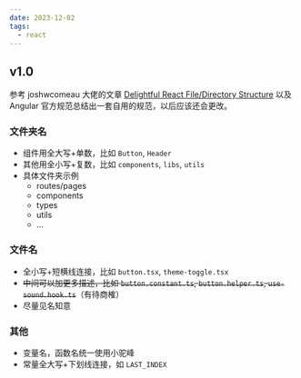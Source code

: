 ```yaml
---
date: 2023-12-02
tags:
  - react
---
```


## v1.0

参考 joshwcomeau 大佬的文章 [Delightful React File/Directory Structure](https://www.joshwcomeau.com/react/file-structure/) 以及 Angular 官方规范总结出一套自用的规范，以后应该还会更改。

### 文件夹名

- 组件用全大写+单数，比如 `Button`, `Header`
- 其他用全小写+复数，比如 `components`, `libs`, `utils`
- 具体文件夹示例
  - routes/pages
  - components
  - types
  - utils
  - ...

### 文件名

- 全小写+短横线连接，比如 `button.tsx`, `theme-toggle.tsx`
- ~~中间可以加更多描述，比如 `button.constant.ts`, `button.helper.ts`, `use-sound.hook.ts`~~（有待商榷）
- 尽量见名知意

### 其他

- 变量名，函数名统一使用小驼峰
- 常量全大写+下划线连接，如 `LAST_INDEX`

